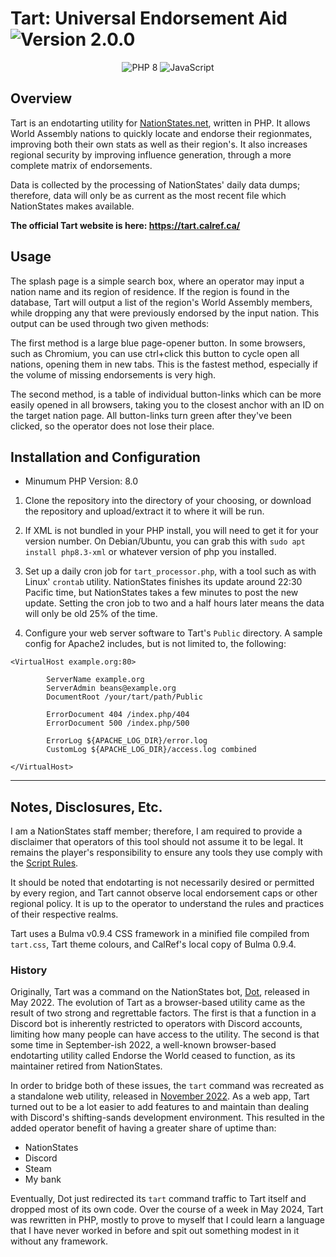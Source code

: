 # Tart: Universal Endorsement Aid ![Version 2.0.0](https://img.shields.io/badge/Version-2.0.0-0099ff)

<div align="center">
  <img src="https://img.shields.io/badge/-PHP 8-777BB4?logo=php&logoColor=white&style=flat" alt="PHP 8"> <img src="https://img.shields.io/badge/-JavaScript-F7DF1E?logo=javascript&logoColor=white&style=flat" alt="JavaScript">
</div>

## Overview
Tart is an endotarting utility for [NationStates.net](https://www.nationstates.net/), written in PHP. It allows World Assembly nations to quickly locate and endorse their regionmates, improving both their own stats as well as their region's. It also increases regional security by improving influence generation, through a more complete matrix of endorsements.

Data is collected by the processing of NationStates' daily data dumps; therefore, data will only be as current as the most recent file which NationStates makes available.

**The official Tart website is here: https://tart.calref.ca/**

## Usage

The splash page is a simple search box, where an operator may input a nation name and its region of residence. If the region is found in the database, Tart will output a list of the region's World Assembly members, while dropping any that were previously endorsed by the input nation. This output can be used through two given methods:

The first method is a large blue page-opener button. In some browsers, such as Chromium, you can use ctrl+click this button to cycle open all nations, opening them in new tabs. This is the fastest method, especially if the volume of missing endorsements is very high.

The second method, is a table of individual button-links which can be more easily opened in all browsers, taking you to the closest anchor with an ID on the target nation page. All button-links turn green after they've been clicked, so the operator does not lose their place.

## Installation and Configuration

- Minumum PHP Version: 8.0

1. Clone the repository into the directory of your choosing, or download the repository and upload/extract it to where it will be run.

2. If XML is not bundled in your PHP install, you will need to get it for your version number. On Debian/Ubuntu, you can grab this with `sudo apt install php8.3-xml` or whatever version of php you installed.

3. Set up a daily cron job for `tart_processor.php`, with a tool such as with Linux' `crontab` utility. NationStates finishes its update around 22:30 Pacific time, but NationStates takes a few minutes to post the new update. Setting the cron job to two and a half hours later means the data will only be old 25% of the time.

4. Configure your web server software to Tart's `Public` directory. A sample config for Apache2 includes, but is not limited to, the following:

```
<VirtualHost example.org:80>

        ServerName example.org
        ServerAdmin beans@example.org
        DocumentRoot /your/tart/path/Public

        ErrorDocument 404 /index.php/404
        ErrorDocument 500 /index.php/500

        ErrorLog ${APACHE_LOG_DIR}/error.log
        CustomLog ${APACHE_LOG_DIR}/access.log combined

</VirtualHost>

```

---

## Notes, Disclosures, Etc.

I am a NationStates staff member; therefore, I am required to provide a disclaimer that operators of this tool should not assume it to be legal. It remains the player's responsibility to ensure any tools they use comply with the [Script Rules](https://forum.nationstates.net/viewtopic.php?p=16394966#p16394966).

It should be noted that endotarting is not necessarily desired or permitted by every region, and Tart cannot observe local endorsement caps or other regional policy. It is up to the operator to understand the rules and practices of their respective realms.

Tart uses a Bulma v0.9.4 CSS framework in a minified file compiled from `tart.css`, Tart theme colours, and CalRef's local copy of Bulma 0.9.4.

### History

Originally, Tart was a command on the NationStates bot, [Dot](https://calref.ca/dot/#tart_command), released in May 2022. The evolution of Tart as a browser-based utility came as the result of two strong and regrettable factors. The first is that a function in a Discord bot is inherently restricted to operators with Discord accounts, limiting how many people can have access to the utility. The second is that some time in September-ish 2022, a well-known browser-based endotarting utility called Endorse the World ceased to function, as its maintainer retired from NationStates.

In order to bridge both of these issues, the `tart` command was recreated as a standalone web utility, released in [November 2022](https://forum.calref.ca/index.php?topic=9.msg3948#msg3948). As a web app, Tart turned out to be a lot easier to add features to and maintain than dealing with Discord's shifting-sands development environment. This resulted in the added operator benefit of having a greater share of uptime than:
- NationStates
- Discord
- Steam
- My bank

Eventually, Dot just redirected its `tart` command traffic to Tart itself and dropped most of its own code. Over the course of a week in May 2024, Tart was rewritten in PHP, mostly to prove to myself that I could learn a language that I have never worked in before and spit out something modest in it without any framework.